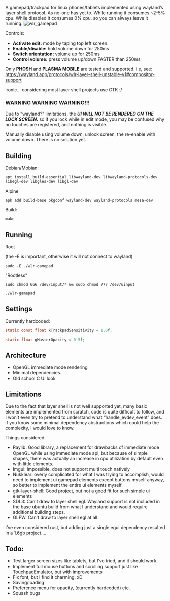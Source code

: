 A gamepad/trackpad for linux phones/tablets implemented using wayland’s layer shell protocol. As no-one has yet to. While running it consumes ~2-5% cpu. While disabled it consumes 0% cpu, so you can always leave it running.
![wlr_gamepad](https://github.com/user-attachments/assets/cbef0335-fb75-40b9-96c6-e4d04c774987)


Controls:
- **Activate edit:** mode by taping top left screen.
- **Enable/disable:** hold volume down for 250ms
- **Switch orientation:** volume up for 250ms
- **Control volume:** press volume up/down FASTER than 250ms

Only **PHOSH** and **PLASMA MOBILE** are tested and supported. i.e, see:
https://wayland.app/protocols/wlr-layer-shell-unstable-v1#compositor-support

ironic… considering most layer shell projects use GTK :/

### **WARNING** **WARNING** **WARNING**!!!
Due to "wayland?" limitations, the ***UI WILL NOT BE RENDERED ON THE LOCK SCREEN.***   so if you lock while in edit mode, you may be confused why no touches are registered, and nothing is visible.

Manually disable using volume down, unlock screen, the re-enable with volume down. There is no solution yet.

## Building

Debian/Mobian:
```
apt install build-essential libwayland-dev libwayland-protocols-dev libegl-dev libgles-dev libgl-dev
```

Alpine
```
apk add build-base pkgconf wayland-dev wayland-protocols mesa-dev
```
Build:
```
make
```

## Running
Root

(the -E is important, otherwise it will not connect to wayland)

```
sudo -E ./wlr-gamepad
```

"Rootless"
```
sudo chmod 666 /dev/input/* && sudo chmod 777 /dev/uinput
```
```
./wlr-gamepad
```

## Settings
Currently hardcoded:
```c
static const float kTrackpadSensitivity = 1.0f;
```
```c
static float gMasterOpacity = 0.5f;
```


## Architecture
- OpenGL immediate mode rendering
- Minimal dependencies.
- Old school C UI look


## Limitations

Due to the fact that layer shell is not well supported yet, many basic elements are implemented from scratch, code is quite difficult to follow, and I won’t even try to pretend to understand what “handle_evdev_event” does. if you know some minimal dependency abstractions which could help the complexity, I would love to know.

Things considered:
- Raylib: Good library, a replacement for drawbacks of immediate mode OpenGL while using immediate mode api, but because of simple shapes, there was actually an increase in cpu utilization by default even with little elements.
- Imgui: Impossible, does not support multi touch natively
- Nukklear: overly complicated for what I was trying to accomplish, would need to implement ui gamepad elements except buttons myself anyway, so better to implement the entire ui elements myself.
- gtk-layer-shell: Good project, but not a good fit for such simple ui elements
- SDL3: Can't draw to layer shell egl. Wayland support is not included in the base ubuntu build from what I understand and would require additional building steps.
- GLFW: Can't draw to layer shell egl at all

I’ve even considered rust, but adding just a single egui dependency resulted in a 1.6gb project….

## Todo:
- Test larger screen sizes like tablets, but I’ve tried, and it should work.
- Implement full mouse buttons and scrolling support just like TouchpadEmulator, but with improvements
- Fix font, but I find it charming. xD
- Saving/loading
- Preference menu for opacity, (currently hardcoded) etc.
- Squash bugs
